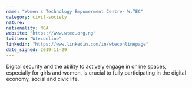 ```yaml
---
name: "Women's Technology Empowerment Centre- W.TEC"
category: civil-society
nature:
nationality: NGA
website: "https://www.wtec.org.ng"
twitter: "Wteconline"
linkedin: "https://www.linkedin.com/in/wteconlinepage"
date_signed: 2019-11-29
---
```

Digital security and the ability to actively engage in online spaces, especially for girls and women, is crucial to fully participating in the digital economy, social and civic life.
